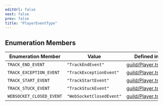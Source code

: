 ```yaml
---
editUrl: false
next: false
prev: false
title: "PlayerEventType"
---
```


## Enumeration Members

| Enumeration Member | Value | Defined in |
| ------ | ------ | ------ |
| <a id="track_end_event" name="track_end_event"></a> `TRACK_END_EVENT` | `"TrackEndEvent"` | [guild/Player.ts:13](https://github.com/shipgirlproject/shoukaku/blob/428f92c432a1875d1770e54c312147a1f47a448d/src/guild/Player.ts#L13) |
| <a id="track_exception_event" name="track_exception_event"></a> `TRACK_EXCEPTION_EVENT` | `"TrackExceptionEvent"` | [guild/Player.ts:14](https://github.com/shipgirlproject/shoukaku/blob/428f92c432a1875d1770e54c312147a1f47a448d/src/guild/Player.ts#L14) |
| <a id="track_start_event" name="track_start_event"></a> `TRACK_START_EVENT` | `"TrackStartEvent"` | [guild/Player.ts:12](https://github.com/shipgirlproject/shoukaku/blob/428f92c432a1875d1770e54c312147a1f47a448d/src/guild/Player.ts#L12) |
| <a id="track_stuck_event" name="track_stuck_event"></a> `TRACK_STUCK_EVENT` | `"TrackStuckEvent"` | [guild/Player.ts:15](https://github.com/shipgirlproject/shoukaku/blob/428f92c432a1875d1770e54c312147a1f47a448d/src/guild/Player.ts#L15) |
| <a id="websocket_closed_event" name="websocket_closed_event"></a> `WEBSOCKET_CLOSED_EVENT` | `"WebSocketClosedEvent"` | [guild/Player.ts:16](https://github.com/shipgirlproject/shoukaku/blob/428f92c432a1875d1770e54c312147a1f47a448d/src/guild/Player.ts#L16) |

